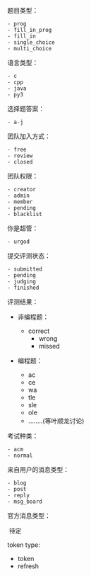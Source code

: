 题目类型：

	- prog
	- fill_in_prog
	- fill_in
	- single_choice
	- multi_choice



语言类型：

	- c
	- cpp
	- java
	- py3



选择题答案：

	- a-j



团队加入方式：

	- free
	- review
	- closed



团队权限：

	- creator
	- admin
	- member
	- pending
	- blacklist

你是超管：

	- urgod

提交评测状态：

	- submitted
	- pending
	- judging
	- finished

评测结果：

 - 非编程题：
   	- correct
      	- wrong
      	- missed

- 编程题：
  - ac
  - ce
  - wa
  - tle
  - sle
  - ole
  - ........(等叶顺龙讨论)

考试种类：

	- acm
	- normal

来自用户的消息类型：

	- blog
	- post
	- reply
	- msg_board

官方消息类型：

​	待定


token type:
 - token
 - refresh



